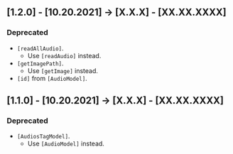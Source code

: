 ## [1.2.0] - [10.20.2021] -> [X.X.X] - [XX.XX.XXXX]
### Deprecated
- `[readAllAudio]`.
    - Use `[readAudio]` instead.
- `[getImagePath]`.
    - Use `[getImage]` instead.
- `[id]` from `[AudioModel]`.

## [1.1.0] - [10.20.2021] -> [X.X.X] - [XX.XX.XXXX]
### Deprecated
- `[AudiosTagModel]`.
    - Use `[AudioModel]` instead.